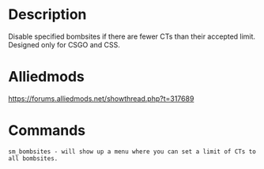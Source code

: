 # Description
Disable specified bombsites if there are fewer CTs than their accepted limit. Designed only for CSGO and CSS.

# Alliedmods
https://forums.alliedmods.net/showthread.php?t=317689

# Commands
```
sm_bombsites - will show up a menu where you can set a limit of CTs to all bombsites.
```
